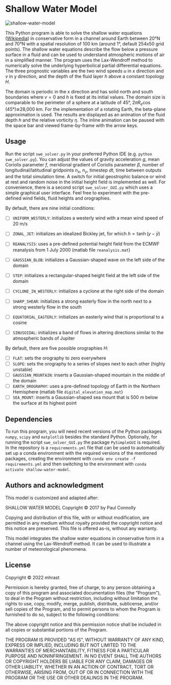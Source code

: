 # Shallow Water Model

![shallow-water-model](https://github.com/mhrast/shallow-water-model/assets/114399381/ba854280-9ace-4f51-9c48-8f01d9b88e6f)

This Python program is able to solve the shallow water equations ([Wikipedia](https://en.wikipedia.org/wiki/Shallow_water_equations)) in conservative form in a channel around Earth between 20°N and 70°N with a spatial resolution of 100 km (around 1°, default 254x50 grid points). The shallow water equations describe the flow below a pressure surface in a fluid and can be used to understand atmospheric motions of air in a simplified manner. The program uses the Lax-Wendroff method to numerically solve the underlying hyperbolical partial differential equations. The three prognostic variables are the two wind speeds $`u`$ in x direction and $`v`$ in y direction, and the depth of the fluid layer $`h`$ above a constant topology $`H`$.

The domain is periodic in the x direction and has solid north and south boundaries where $`v=0`$ and $`h`$ is fixed at its initial values. The domain size
is comparable to the perimeter of a sphere at a latitude of 45°, $`2\pi R_e \cos(45°)\cong`$28,000 km. For the implementation of a rotating Earth,
the beta-plane approximation is used. The results are displayed as an animation of the fluid depth $`h`$ and the relative vorticity $`\eta`$. The inline
animation can be paused with the space bar and viewed frame-by-frame with the arrow keys.

## Usage

Run the script `swe_solver.py` in your preferred Python IDE (e.g. `python swe_solver.py`). You can adjust the values of gravity acceleration $`g`$,
mean Coriolis parameter $`f`$, meridional gradient of Coriolis parameter $`\beta`$, number of longitudinal/latitudinal gridpoints $`n_x`$, $`n_y`$,
timestep $`dt`$, time between outputs and the total simulation time. A switch for initial geostrophic balance or wind at rest and random noise in the
initial height field is implemented as well. For convenience, there is a second script `swe_solver_GUI.py` which uses a simple graphical user interface.
Feel free to experiment with the pre-defined wind fields, fluid heights and orographies.

By default, there are nine initial conditions:
- [ ] `UNIFORM_WESTERLY`: initializes a westerly wind with a mean wind speed of 20 m/s
- [ ] `ZONAL_JET`: initializes an idealized Bickley jet, for which $`h \propto \tanh(y-\bar{y})`$
- [ ] `REANALYSIS`: uses a pre-defined potential height field from the ECMWF reanalysis from 1 July 2000 (matlab file `reanalysis.mat`)
- [ ] `GAUSSIAN_BLOB`: initializes a Gaussian-shaped wave on the left side of the domain
- [ ] `STEP`: initializes a rectangular-shaped height field at the left side of the domain
- [ ] `CYCLONE_IN_WESTERLY`: initializes a cyclone at the right side of the domain
- [ ] `SHARP_SHEAR`: initializes a strong easterly flow in the north next to a strong westerly flow in the south
- [ ] `EQUATORIAL_EASTERLY`: initializes an easterly wind that is proportional to a cosine
- [ ] `SINUSOIDAL`: initializes a band of flows in altering directions similar to the atmospheric bands of Jupiter


By default, there are five possible orographies $`H`$:
- [ ] `FLAT`: sets the orography to zero everywhere
- [ ] `SLOPE`: sets the orography to a series of slopes next to each other (highly unstable)
- [ ] `GAUSSIAN_MOUNTAIN`: inserts a Gaussian-shaped mountain in the middle of the domain
- [ ] `EARTH_OROGRAPHY`: uses a pre-defined topology of Earth in the Northern Hemisphere (matlab file `digital_elevation_map.mat`)
- [ ] `SEA_MOUNT`: inserts a Gaussian-shaped sea mount that is 500 m below the surface at its highest point

## Dependencies

To run this program, you will need recent versions of the Python packages `numpy`, `scipy` and `matplotlib` besides the standard Python. Optionally, 
for running the script `swe_solver_GUI.py` the package `PySimpleGUI` is required. In the repository is a `requirements.yml` file that can be used to
automatically set up a conda environment with the required versions of the mentioned packages, creating the environment with `conda env create -f requirements.yml`
and then switching to the environment with `conda activate shallow-water-model`.

## Authors and acknowledgment
This model is customized and adapted after:


SHALLOW WATER MODEL
Copyright &copy; 2017 by Paul Connolly

Copying and distribution of this file, with or without modification,
are permitted in any medium without royalty provided the copyright
notice and this notice are preserved.  This file is offered as-is,
without any warranty.

This model integrates the shallow water equations in conservative form
in a channel using the Lax-Wendroff method.  It can be used to
illustrate a number of meteorological phenomena.

## License
Copyright &copy; 2022 mhrast

Permission is hereby granted, free of charge, to any person obtaining a copy of this program and associated documentation files
(the "Program"), to deal in the Program without restriction, including without limitation the rights to use, copy, modify, merge,
publish, distribute, sublicense, and/or sell copies of the Program, and to permit persons to whom the Program is furnished to do so,
subject to the following conditions:

The above copyright notice and this permission notice shall be included in all copies or substantial portions of the Program.

THE PROGRAM IS PROVIDED "AS IS", WITHOUT WARRANTY OF ANY KIND, EXPRESS OR IMPLIED, INCLUDING BUT NOT LIMITED TO THE WARRANTIES OF
MERCHANTABILITY, FITNESS FOR A PARTICULAR PURPOSE AND NONINFRINGEMENT. IN NO EVENT SHALL THE AUTHORS OR COPYRIGHT HOLDERS BE LIABLE
FOR ANY CLAIM, DAMAGES OR OTHER LIABILITY, WHETHER IN AN ACTION OF CONTRACT, TORT OR OTHERWISE, ARISING FROM, OUT OF OR IN CONNECTION
WITH THE PROGRAM OR THE USE OR OTHER DEALINGS IN THE PROGRAM.
